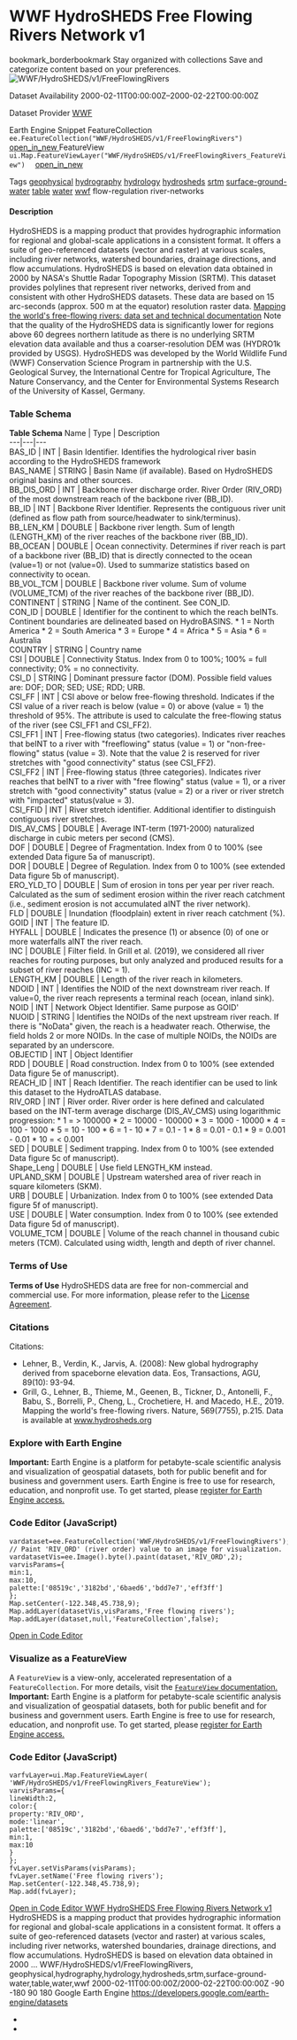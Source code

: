  
#  WWF HydroSHEDS Free Flowing Rivers Network v1 
bookmark_borderbookmark Stay organized with collections  Save and categorize content based on your preferences. 
![WWF/HydroSHEDS/v1/FreeFlowingRivers](https://developers.google.com/earth-engine/datasets/images/WWF/WWF_HydroSHEDS_v1_FreeFlowingRivers_sample.png) 

Dataset Availability
    2000-02-11T00:00:00Z–2000-02-22T00:00:00Z 

Dataset Provider
     [ WWF ](https://www.hydrosheds.org/) 

Earth Engine Snippet
     FeatureCollection `    ee.FeatureCollection("WWF/HydroSHEDS/v1/FreeFlowingRivers")   ` [ open_in_new ](https://code.earthengine.google.com/?scriptPath=Examples:Datasets/WWF/WWF_HydroSHEDS_v1_FreeFlowingRivers)      FeatureView  `    ui.Map.FeatureViewLayer("WWF/HydroSHEDS/v1/FreeFlowingRivers_FeatureView")   ` [ open_in_new ](https://code.earthengine.google.com/?scriptPath=Examples:Datasets/WWF/WWF_HydroSHEDS_v1_FreeFlowingRivers_FeatureView) 

Tags
     [geophysical](https://developers.google.com/earth-engine/datasets/tags/geophysical) [hydrography](https://developers.google.com/earth-engine/datasets/tags/hydrography) [hydrology](https://developers.google.com/earth-engine/datasets/tags/hydrology) [hydrosheds](https://developers.google.com/earth-engine/datasets/tags/hydrosheds) [srtm](https://developers.google.com/earth-engine/datasets/tags/srtm) [surface-ground-water](https://developers.google.com/earth-engine/datasets/tags/surface-ground-water) [table](https://developers.google.com/earth-engine/datasets/tags/table) [water](https://developers.google.com/earth-engine/datasets/tags/water) [wwf](https://developers.google.com/earth-engine/datasets/tags/wwf)
flow-regulation
river-networks
#### Description
HydroSHEDS is a mapping product that provides hydrographic information for regional and global-scale applications in a consistent format. It offers a suite of geo-referenced datasets (vector and raster) at various scales, including river networks, watershed boundaries, drainage directions, and flow accumulations. HydroSHEDS is based on elevation data obtained in 2000 by NASA's Shuttle Radar Topography Mission (SRTM).
This dataset provides polylines that represent river networks, derived from and consistent with other HydroSHEDS datasets. These data are based on 15 arc-seconds (approx. 500 m at the equator) resolution raster data.
[Mapping the world's free-flowing rivers: data set and technical documentation](https://figshare.com/articles/Mapping_the_world_s_free-flowing_rivers_data_set_and_technical_documentation/7688801)
Note that the quality of the HydroSHEDS data is significantly lower for regions above 60 degrees northern latitude as there is no underlying SRTM elevation data available and thus a coarser-resolution DEM was (HYDRO1k provided by USGS).
HydroSHEDS was developed by the World Wildlife Fund (WWF) Conservation Science Program in partnership with the U.S. Geological Survey, the International Centre for Tropical Agriculture, The Nature Conservancy, and the Center for Environmental Systems Research of the University of Kassel, Germany.
### Table Schema
**Table Schema**
Name | Type | Description  
---|---|---  
BAS_ID | INT | Basin Identifier. Identifies the hydrological river basin according to the HydroSHEDS framework  
BAS_NAME | STRING | Basin Name (if available). Based on HydroSHEDS original basins and other sources.  
BB_DIS_ORD | INT | Backbone river discharge order. River Order (RIV_ORD) of the most downstream reach of the backbone river (BB_ID).  
BB_ID | INT | Backbone River Identifier. Represents the contiguous river unit (defined as flow path from source/headwater to sink/terminus).  
BB_LEN_KM | DOUBLE | Backbone river length. Sum of length (LENGTH_KM) of the river reaches of the backbone river (BB_ID).  
BB_OCEAN | DOUBLE | Ocean connectivity. Determines if river reach is part of a backbone river (BB_ID) that is directly connected to the ocean (value=1) or not (value=0). Used to summarize statistics based on connectivity to ocean.  
BB_VOL_TCM | DOUBLE | Backbone river volume. Sum of volume (VOLUME_TCM) of the river reaches of the backbone river (BB_ID).  
CONTINENT | STRING | Name of the continent. See CON_ID.  
CON_ID | DOUBLE | Identifier for the continent to which the reach beINTs. Continent boundaries are delineated based on HydroBASINS. * 1 = North America * 2 = South America * 3 = Europe * 4 = Africa * 5 = Asia * 6 = Australia  
COUNTRY | STRING | Country name  
CSI | DOUBLE | Connectivity Status. Index from 0 to 100%; 100% = full connectivity; 0% = no connectivity.  
CSI_D | STRING | Dominant pressure factor (DOM). Possible field values are: DOF; DOR; SED; USE; RDD; URB.  
CSI_FF | INT | CSI above or below free-flowing threshold. Indicates if the CSI value of a river reach is below (value = 0) or above (value = 1) the threshold of 95%. The attribute is used to calculate the free-flowing status of the river (see CSI_FF1 and CSI_FF2).  
CSI_FF1 | INT | Free-flowing status (two categories). Indicates river reaches that beINT to a river with "freeflowing" status (value = 1) or "non-free-flowing" status (value = 3). Note that the value 2 is reserved for river stretches with "good connectivity" status (see CSI_FF2).  
CSI_FF2 | INT | Free-flowing status (three categories). Indicates river reaches that beINT to a river with "free flowing" status (value = 1), or a river stretch with "good connectivity" status (value = 2) or a river or river stretch with "impacted" status(value = 3).  
CSI_FFID | INT | River stretch identifier. Additional identifier to distinguish contiguous river stretches.  
DIS_AV_CMS | DOUBLE | Average INT-term (1971-2000) naturalized discharge in cubic meters per second (CMS).  
DOF | DOUBLE | Degree of Fragmentation. Index from 0 to 100% (see extended Data figure 5a of manuscript).  
DOR | DOUBLE | Degree of Regulation. Index from 0 to 100% (see extended Data figure 5b of manuscript).  
ERO_YLD_TO | DOUBLE | Sum of erosion in tons per year per river reach. Calculated as the sum of sediment erosion within the river reach catchment (i.e., sediment erosion is not accumulated aINT the river network).  
FLD | DOUBLE | Inundation (floodplain) extent in river reach catchment (%).  
GOID | INT | The feature ID.  
HYFALL | DOUBLE | Indicates the presence (1) or absence (0) of one or more waterfalls aINT the river reach.  
INC | DOUBLE | Filter field. In Grill et al. (2019), we considered all river reaches for routing purposes, but only analyzed and produced results for a subset of river reaches (INC = 1).  
LENGTH_KM | DOUBLE | Length of the river reach in kilometers.  
NDOID | INT | Identifies the NOID of the next downstream river reach. If value=0, the river reach represents a terminal reach (ocean, inland sink).  
NOID | INT | Network Object Identifier. Same purpose as GOID'  
NUOID | STRING | Identifies the NOIDs of the next upstream river reach. If there is "NoData" given, the reach is a headwater reach. Otherwise, the field holds 2 or more NOIDs. In the case of multiple NOIDs, the NOIDs are separated by an underscore.  
OBJECTID | INT | Object Identifier  
RDD | DOUBLE | Road construction. Index from 0 to 100% (see extended Data figure 5e of manuscript).  
REACH_ID | INT | Reach Identifier. The reach identifier can be used to link this dataset to the HydroATLAS database.  
RIV_ORD | INT | River order. River order is here defined and calculated based on the INT-term average discharge (DIS_AV_CMS) using logarithmic progression: * 1 = > 100000 * 2 = 10000 - 100000 * 3 = 1000 - 10000 * 4 = 100 - 1000 * 5 = 10 - 100 * 6 = 1 - 10 * 7 = 0.1 - 1 * 8 = 0.01 - 0.1 * 9 = 0.001 - 0.01 * 10 = < 0.001  
SED | DOUBLE | Sediment trapping. Index from 0 to 100% (see extended Data figure 5c of manuscript).  
Shape_Leng | DOUBLE | Use field LENGTH_KM instead.  
UPLAND_SKM | DOUBLE | Upstream watershed area of river reach in square kilometers (SKM).  
URB | DOUBLE | Urbanization. Index from 0 to 100% (see extended Data figure 5f of manuscript).  
USE | DOUBLE | Water consumption. Index from 0 to 100% (see extended Data figure 5d of manuscript).  
VOLUME_TCM | DOUBLE | Volume of the reach channel in thousand cubic meters (TCM). Calculated using width, length and depth of river channel.  
### Terms of Use
**Terms of Use**
HydroSHEDS data are free for non-commercial and commercial use. For more information, please refer to the [License Agreement](https://www.hydrosheds.org/page/license).
### Citations
Citations:
  * Lehner, B., Verdin, K., Jarvis, A. (2008): New global hydrography derived from spaceborne elevation data. Eos, Transactions, AGU, 89(10): 93-94.
  * Grill, G., Lehner, B., Thieme, M., Geenen, B., Tickner, D., Antonelli, F., Babu, S., Borrelli, P., Cheng, L., Crochetiere, H. and Macedo, H.E., 2019. Mapping the world's free-flowing rivers. Nature, 569(7755), p.215. Data is available at www.hydrosheds.org


### Explore with Earth Engine
**Important:** Earth Engine is a platform for petabyte-scale scientific analysis and visualization of geospatial datasets, both for public benefit and for business and government users. Earth Engine is free to use for research, education, and nonprofit use. To get started, please [register for Earth Engine access.](https://console.cloud.google.com/earth-engine)
### Code Editor (JavaScript)
```
vardataset=ee.FeatureCollection('WWF/HydroSHEDS/v1/FreeFlowingRivers');
// Paint 'RIV_ORD' (river order) value to an image for visualization.
vardatasetVis=ee.Image().byte().paint(dataset,'RIV_ORD',2);
varvisParams={
min:1,
max:10,
palette:['08519c','3182bd','6baed6','bdd7e7','eff3ff']
};
Map.setCenter(-122.348,45.738,9);
Map.addLayer(datasetVis,visParams,'Free flowing rivers');
Map.addLayer(dataset,null,'FeatureCollection',false);
```
[ Open in Code Editor ](https://code.earthengine.google.com/?scriptPath=Examples:Datasets/WWF/WWF_HydroSHEDS_v1_FreeFlowingRivers)
### Visualize as a FeatureView
A `FeatureView` is a view-only, accelerated representation of a `FeatureCollection`. For more details, visit the [ `FeatureView` documentation. ](https://developers.google.com/earth-engine/guides/featureview_overview)
**Important:** Earth Engine is a platform for petabyte-scale scientific analysis and visualization of geospatial datasets, both for public benefit and for business and government users. Earth Engine is free to use for research, education, and nonprofit use. To get started, please [register for Earth Engine access.](https://console.cloud.google.com/earth-engine)
### Code Editor (JavaScript)
```
varfvLayer=ui.Map.FeatureViewLayer(
'WWF/HydroSHEDS/v1/FreeFlowingRivers_FeatureView');
varvisParams={
lineWidth:2,
color:{
property:'RIV_ORD',
mode:'linear',
palette:['08519c','3182bd','6baed6','bdd7e7','eff3ff'],
min:1,
max:10
}
};
fvLayer.setVisParams(visParams);
fvLayer.setName('Free flowing rivers');
Map.setCenter(-122.348,45.738,9);
Map.add(fvLayer);
```
[ Open in Code Editor ](https://code.earthengine.google.com/?scriptPath=Examples:Datasets/WWF/WWF_HydroSHEDS_v1_FreeFlowingRivers_FeatureView)
[ WWF HydroSHEDS Free Flowing Rivers Network v1 ](https://developers.google.com/earth-engine/datasets/catalog/WWF_HydroSHEDS_v1_FreeFlowingRivers)
HydroSHEDS is a mapping product that provides hydrographic information for regional and global-scale applications in a consistent format. It offers a suite of geo-referenced datasets (vector and raster) at various scales, including river networks, watershed boundaries, drainage directions, and flow accumulations. HydroSHEDS is based on elevation data obtained in 2000 …
WWF/HydroSHEDS/v1/FreeFlowingRivers, geophysical,hydrography,hydrology,hydrosheds,srtm,surface-ground-water,table,water,wwf 
2000-02-11T00:00:00Z/2000-02-22T00:00:00Z
-90 -180 90 180 
Google Earth Engine
https://developers.google.com/earth-engine/datasets
  * [ ](https://doi.org/https://www.hydrosheds.org/)
  * [ ](https://doi.org/https://developers.google.com/earth-engine/datasets/catalog/WWF_HydroSHEDS_v1_FreeFlowingRivers)


